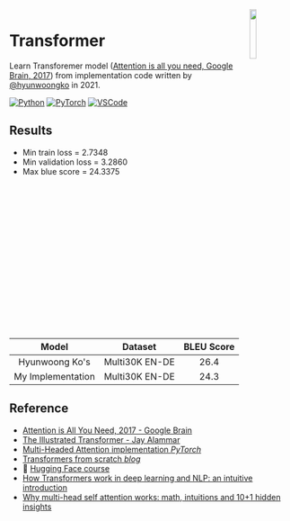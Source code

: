<img src="https://cdn.svgporn.com/logos/pytorch.svg" align="right" width="15%"/>

# Transformer
Learn Transforemer model ([Attention is all you need, Google Brain, 2017](https://arxiv.org/abs/1706.03762)) from implementation code written by [@hyunwoongko](https://github.com/hyunwoongko/transformer) in 2021.

[![Python](https://img.shields.io/badge/Python-3.8.11-blue?logo=python)](https://www.python.org/)
[![PyTorch](https://img.shields.io/badge/PyTorch-1.9.0-red?logo=pytorch)](https://pytorch.org/)
[![VSCode](https://img.shields.io/badge/VSCode-1.60.2-white?logo=visualstudiocode)](https://code.visualstudio.com/)

## Results


- Min train loss = 2.7348
- Min validation loss = 3.2860
- Max blue score = 24.3375

| Model | Dataset | BLEU Score |
|:---:|:---:|:---:|
| Hyunwoong Ko's | Multi30K EN-DE | 26.4 |
| My Implementation | Multi30K EN-DE | 24.3 |

## Reference
- [Attention is All You Need, 2017 - Google Brain](https://arxiv.org/abs/1706.03762)
- [The Illustrated Transformer - Jay Alammar](http://jalammar.github.io/illustrated-transformer/)
- [Multi-Headed Attention implementation *PyTorch*](https://nn.labml.ai/transformers/mha.html)
- [Transformers from scratch *blog*](http://peterbloem.nl/blog/transformers)
- :hugs: [Hugging Face course](https://huggingface.co/course/chapter1)
- [How Transformers work in deep learning and NLP: an intuitive introduction ](https://theaisummer.com/transformer/)
- [Why multi-head self attention works: math, intuitions and 10+1 hidden insights](https://theaisummer.com/self-attention/)

